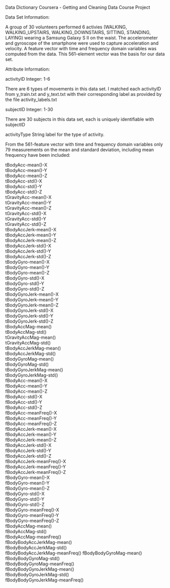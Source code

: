 Data Dictionary
Coursera - Getting and Cleaning Data Course Project 

Data Set Information:

  A group of 30 volunteers performed 6 activies (WALKING, WALKING_UPSTAIRS, WALKING_DOWNSTAIRS, SITTING, STANDING, LAYING) wearing   a Samsung Galaxy S II on the waist.
  The accelerometer and gyroscope of the smartphone were used to capture acceleration and velocity. A feature vector with time and   frequency domain variables was computed from the data.
  This 561-element vector was the basis for our data set.

Attribute Information:

activityID
  Integer: 1-6

  There are 6 types of movements in this data set. I matched each activityID from y_train.txt and y_text.txt with their corresponding label as provided by the file activity_labels.txt 

subjectID 
  Integer: 1-30

  There are 30 subjects in this data set, each is uniquely identifiable with subjectID               

activityType 
  String label for the type of activity.

From the 561-feature vector with time and frequency domain variables only 79 measurements on the mean and standard deviation, including mean frequency have been included:
                
tBodyAcc-mean()-X  
tBodyAcc-mean()-Y             
tBodyAcc-mean()-Z           
tBodyAcc-std()-X                
tBodyAcc-std()-Y               
tBodyAcc-std()-Z                
tGravityAcc-mean()-X           
tGravityAcc-mean()-Y            
tGravityAcc-mean()-Z           
tGravityAcc-std()-X             
tGravityAcc-std()-Y            
tGravityAcc-std()-Z             
tBodyAccJerk-mean()-X          
tBodyAccJerk-mean()-Y           
tBodyAccJerk-mean()-Z          
tBodyAccJerk-std()-X            
tBodyAccJerk-std()-Y           
tBodyAccJerk-std()-Z            
tBodyGyro-mean()-X             
tBodyGyro-mean()-Y              
tBodyGyro-mean()-Z             
tBodyGyro-std()-X               
tBodyGyro-std()-Y              
tBodyGyro-std()-Z               
tBodyGyroJerk-mean()-X         
tBodyGyroJerk-mean()-Y          
tBodyGyroJerk-mean()-Z         
tBodyGyroJerk-std()-X           
tBodyGyroJerk-std()-Y          
tBodyGyroJerk-std()-Z           
tBodyAccMag-mean()             
tBodyAccMag-std()               
tGravityAccMag-mean()          
tGravityAccMag-std()            
tBodyAccJerkMag-mean()         
tBodyAccJerkMag-std()           
tBodyGyroMag-mean()            
tBodyGyroMag-std()              
tBodyGyroJerkMag-mean()        
tBodyGyroJerkMag-std()          
fBodyAcc-mean()-X              
fBodyAcc-mean()-Y               
fBodyAcc-mean()-Z              
fBodyAcc-std()-X                
fBodyAcc-std()-Y               
fBodyAcc-std()-Z                
fBodyAcc-meanFreq()-X          
fBodyAcc-meanFreq()-Y           
fBodyAcc-meanFreq()-Z          
fBodyAccJerk-mean()-X           
fBodyAccJerk-mean()-Y          
fBodyAccJerk-mean()-Z           
fBodyAccJerk-std()-X           
fBodyAccJerk-std()-Y            
fBodyAccJerk-std()-Z           
fBodyAccJerk-meanFreq()-X       
fBodyAccJerk-meanFreq()-Y      
fBodyAccJerk-meanFreq()-Z       
fBodyGyro-mean()-X             
fBodyGyro-mean()-Y              
fBodyGyro-mean()-Z             
fBodyGyro-std()-X               
fBodyGyro-std()-Y              
fBodyGyro-std()-Z               
fBodyGyro-meanFreq()-X         
fBodyGyro-meanFreq()-Y          
fBodyGyro-meanFreq()-Z         
fBodyAccMag-mean()              
fBodyAccMag-std()              
fBodyAccMag-meanFreq()          
fBodyBodyAccJerkMag-mean()     
fBodyBodyAccJerkMag-std()       
fBodyBodyAccJerkMag-meanFreq() 
fBodyBodyGyroMag-mean()         
fBodyBodyGyroMag-std()         
fBodyBodyGyroMag-meanFreq()     
fBodyBodyGyroJerkMag-mean()    
fBodyBodyGyroJerkMag-std()      
fBodyBodyGyroJerkMag-meanFreq()
   
